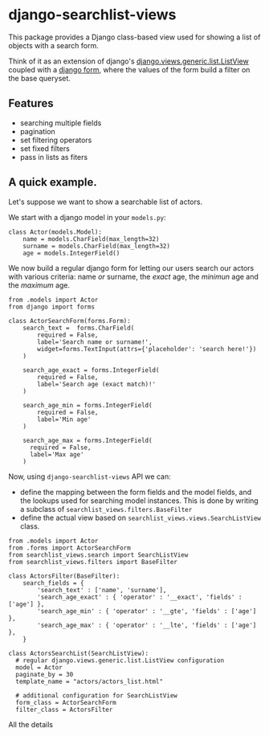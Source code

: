 # django-searchlist-views

This package provides a Django class-based view used for showing a list of objects with a search form.

Think of it as an extension of django's [django.views.generic.list.ListView](https://docs.djangoproject.com/en/1.10/ref/class-based-views/generic-display/#django.views.generic.list.ListView) coupled with a [django form](https://docs.djangoproject.com/en/1.10/topics/forms/#the-django-form-class), where the values of the form build a filter on the base queryset.


## Features

- searching multiple fields
- pagination
- set filtering operators
- set fixed filters
- pass in lists as fiters


## A quick example.

Let's suppose we want to show a searchable list of actors.

We start with a django model in your `models.py`:

```
class Actor(models.Model):
    name = models.CharField(max_length=32)
    surname = models.CharField(max_length=32)
    age = models.IntegerField()
```

We now build a regular django form for letting our users search our actors with various criteria:
name *or* surname, the *exact* age, the *minimun* age and the *maximum* age.

```
from .models import Actor
from django import forms

class ActorSearchForm(forms.Form):
    search_text =  forms.CharField(
        required = False,
        label='Search name or surname!',
        widget=forms.TextInput(attrs={'placeholder': 'search here!'})
    )

    search_age_exact = forms.IntegerField(
        required = False,
        label='Search age (exact match)!'
    )

    search_age_min = forms.IntegerField(
        required = False,
        label='Min age'
    )

    search_age_max = forms.IntegerField(
      required = False,
      label='Max age'
    )
```

Now, using `django-searchlist-views` API we can:

- define the mapping between the form fields and the model fields, and the lookups
used for searching model instances. This is done by writing a subclass of `searchlist_views.filters.BaseFilter`
- define the actual view based on `searchlist_views.views.SearchListView` class.

```
from .models import Actor
from .forms import ActorSearchForm
from searchlist_views.search import SearchListView
from searchlist_views.filters import BaseFilter

class ActorsFilter(BaseFilter):
    search_fields = {
        'search_text' : ['name', 'surname'],
        'search_age_exact' : { 'operator' : '__exact', 'fields' : ['age'] },
        'search_age_min' : { 'operator' : '__gte', 'fields' : ['age'] },
        'search_age_max' : { 'operator' : '__lte', 'fields' : ['age'] },  
    }

class ActorsSearchList(SearchListView):
  # regular django.views.generic.list.ListView configuration
  model = Actor
  paginate_by = 30
  template_name = "actors/actors_list.html"

  # additional configuration for SearchListView
  form_class = ActorSearchForm
  filter_class = ActorsFilter
```

All the details
